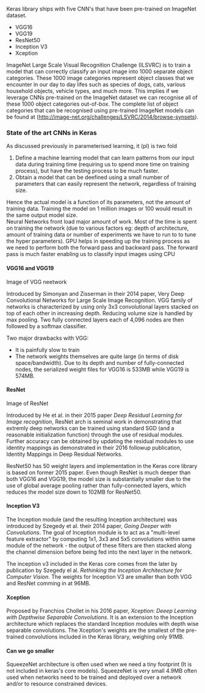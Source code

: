 Keras library ships with five CNN's that have been pre-trained on ImageNet dataset. 
* VGG16 
* VGG19
* ResNet50
* Inception V3
* Xception 

ImageNet Large Scale Visual Recognition Challenge (ILSVRC) is to train a model that can 
correctly classify an input image into 1000 separate object categories. These 1000 image 
categories represent object classes that we encounter in our day to day lifes such as species 
of dogs, cats, various household objects, vehicle types, and much more. 
This implies if we leverage CNNs pre-trained on the ImageNet dataset we can recognise all of 
these 1000 object categories out-of-box. The complete list of object categories that can be 
recognised using pre-trained ImageNet models can be found at 
(http://image-net.org/challenges/LSVRC/2014/browse-synsets). 

### State of the art CNNs in Keras 
As discussed previously in parameterised learning, it (pl) is two fold 
1. Define a machine learning model that can learn patterns from our input data during training 
time (requiring us to spend more time on training process), but have the testing process to be 
much faster. 
2. Obtain a model that can be deefined using a small number of parameters that can easily 
represent the network, regardless of training size. 

Hence the actual model is a function of its parameters, not the amount of training data. 
Training the model on 1 million images or 100 would result in the same output model size.  
Neural Networks front load major amount of work. Most of the time is spent on training the 
network (due to various factors eg: depth of architecture, amount of training data or number of 
experiments we have to run to to tune the hyper parameters). 
GPU helps in speeding up the training process as we need to perform both the forward pass 
and backward pass. The forward pass is much faster enabling us to classify input images using CPU

#### VGG16 and VGG19 
Image of VGG neetwork 

Introduced by Simonyan and Zisserman in their 2014 paper, Very Deep Convolutional Networks for 
Large Scale Image Recognition. 
VGG family of networks is characterized by using only 3x3 convolutional layers stacked on top 
of each other in increasing depth. Reducing volume size is handled by max pooling. 
Two fully connected layers each of 4,096 nodes are then followed by a softmax classifier. 

Two major drawbacks with VGG:
* It is painfully slow to train 
* The network weights themselves are quite large (in terms of disk space/bandwidth). 
Due to its depth and number of fully-connected nodes, the serialized weight files for 
VGG16 is 533MB while VGG19 is 574MB. 

#### ResNet
Image of ResNet 

Introduced by He et al. in their 2015 paper *Deep Residual Learning for Image recognition*, 
ResNet arch is seminal work in demonstrating that extremly deep networks can be trained using 
standard SGD (and a reasonable initialization function) through the use of residual modules. 
Further accuracy can be obtained by updating the residual modules to use identity mappings 
as demonstrated in their 2016 followup publication, Identity Mappings in Deep Residual Networks. 

ResNet50 has 50 weight layers and implementation in the Keras core library is based on former 
2015 paper. Even though ResNet is much deeper than both VGG16 and VGG19, the model size is 
substantially smaller due to the use of global average pooling rather than fully-connected layers, 
which reduces the model size down to 102MB for ResNet50. 

#### Inception V3
The Inception module (and the resulting Inception architecture) was introduced by Szegedy et al. 
their 2014 paper, *Going Deeper with Convolutions*. The goal of Inception module is to act as 
a "multi-level feature extractor" by computing 1x1, 3x3 and 5x5 convolutions within same module 
of the network - the output of these filters are then stacked along the channel dimension before 
being fed into the next layer in the network. 

The inception v3 included in the Keras core comes from the later by publication by Szegedy el al. 
*Rethinking the Inception Architecture for Computer Vision*. The weights for Inception V3 are 
smaller than both VGG and ResNet comming in at 96MB. 

#### Xception 
Proposed by Franchios Chollet in his 2016 paper, *Xception: Deeep Learning with Depthwise Separable Convolutions*. 
It is an extension to the Inception architecture which replaces the standard Inception modules with 
depth wise separable convolutions. The Xception's weights are the smallest of the pre-trained 
convolutions included in the Keras library, weighing only 91MB. 

#### Can we go smaller
SqueezeNet architecture is often used when we need a tiny footprint (It is not included in 
keras's core models). SqueezeNet is very small 4.9MB often used when networks need to be trained 
and deployed over a network and/or to resource constrained devices. 

